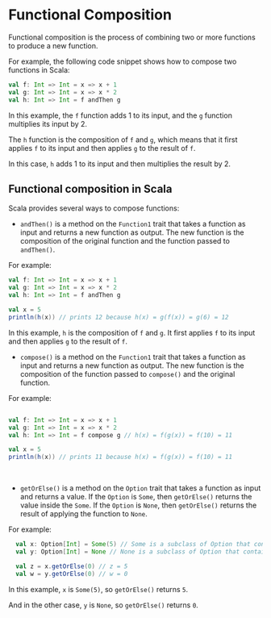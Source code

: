 # Functional Composition

Functional composition is the process of combining two or more functions to produce a new function. 

For example, the following code snippet shows how to compose two functions in Scala:

```scala
val f: Int => Int = x => x + 1
val g: Int => Int = x => x * 2
val h: Int => Int = f andThen g
```

In this example, the `f` function adds 1 to its input, and the `g` function multiplies its input by 2. 

The `h` function is the composition of `f` and `g`, which means that it first applies `f` to its input and then applies `g` to the result of `f`. 

In this case, `h` adds 1 to its input and then multiplies the result by 2.

## Functional composition in Scala

Scala provides several ways to compose functions:

- `andThen()` is a method on the `Function1` trait that takes a function as input and returns a new function as output. The new function is the composition of the original function and the function passed to `andThen()`. 

For example:

  ```scala
  val f: Int => Int = x => x + 1
  val g: Int => Int = x => x * 2
  val h: Int => Int = f andThen g

  val x = 5
  println(h(x)) // prints 12 because h(x) = g(f(x)) = g(6) = 12
  ```
  
  In this example, `h` is the composition of `f` and `g`. It first applies `f` to its input and then applies `g` to the result of `f`.
<br>

- `compose()` is a method on the `Function1` trait that takes a function as input and returns a new function as output. The new function is the composition of the function passed to `compose()` and the original function. 

For example:

```scala

val f: Int => Int = x => x + 1
val g: Int => Int = x => x * 2
val h: Int => Int = f compose g // h(x) = f(g(x)) = f(10) = 11

val x = 5
println(h(x)) // prints 11 because h(x) = f(g(x)) = f(10) = 11
```
<br>

- `getOrElse()` is a method on the `Option` trait that takes a function as input and returns a value. If the `Option` is `Some`, then `getOrElse()` returns the value inside the `Some`. If the `Option` is `None`, then `getOrElse()` returns the result of applying the function to `None`. 

For example:

```scala
  val x: Option[Int] = Some(5) // Some is a subclass of Option that contains a value of type Int 
  val y: Option[Int] = None // None is a subclass of Option that contains no value

  val z = x.getOrElse(0) // z = 5
  val w = y.getOrElse(0) // w = 0
```

In this example, `x` is `Some(5)`, so `getOrElse()` returns `5`. 

And in the other case, `y` is `None`, so `getOrElse()` returns `0`.

